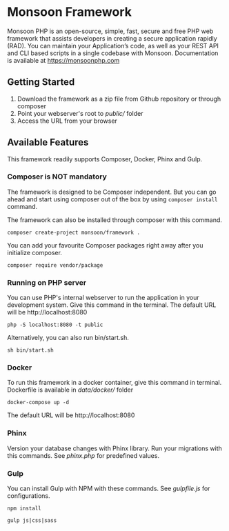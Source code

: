 # Monsoon Framework

Monsoon PHP is an open-source, simple, fast, secure and free PHP web framework that assists developers in creating a secure application rapidly (RAD). You can maintain your Application’s code, as well as your REST API and CLI based scripts in a single codebase with Monsoon. Documentation is available at https://monsoonphp.com 

## Getting Started

1. Download the framework as a zip file from Github repository or through composer
2. Point your webserver's root to _public/_ folder 
3. Access the URL from your browser

## Available Features

This framework readily supports Composer, Docker, Phinx and Gulp.

### Composer is NOT mandatory

The framework is designed to be Composer independent. But you can go ahead and start using composer out of the box by using ```composer install``` command.

The framework can also be installed through composer with this command. 

```composer create-project monsoon/framework .```

You can add your favourite Composer packages right away after you initialize composer. 

```composer require vendor/package```

### Running on PHP server
You can use PHP's internal webserver to run the application in your development system. Give this command in the terminal. The default URL will be http://localhost:8080

```php -S localhost:8080 -t public```

Alternatively, you can also run bin/start.sh. 

```sh bin/start.sh```

### Docker
To run this framework in a docker container, give this command in terminal. Dockerfile is available in _data/docker/_ folder

```docker-compose up -d```

The default URL will be http://localhost:8080

### Phinx

Version your database changes with Phinx library. Run your migrations with this commands. See _phinx.php_ for predefined values. 

### Gulp
You can install Gulp with NPM with these commands. See _gulpfile.js_ for configurations.

```
npm install

gulp js|css|sass
```


